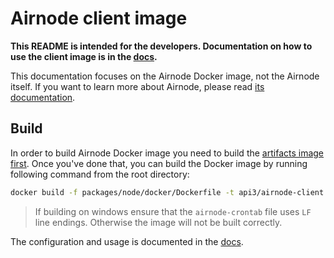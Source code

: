 # Airnode client image

**This README is intended for the developers. Documentation on how to use the client image is in the
[docs](https://docs.api3.org/airnode/next/grp-providers/docker/client-image.html).**

This documentation focuses on the Airnode Docker image, not the Airnode itself. If you want to learn more about Airnode,
please read [its documentation](../README.md).

## Build

In order to build Airnode Docker image you need to build the [artifacts image first](../../../docker/README.md). Once
you've done that, you can build the Docker image by running following command from the root directory:

```bash
docker build -f packages/node/docker/Dockerfile -t api3/airnode-client:latest .
```

> If building on windows ensure that the `airnode-crontab` file uses `LF` line endings. Otherwise the image will not be
> built correctly.

The configuration and usage is documented in the
[docs](https://docs.api3.org/airnode/next/grp-providers/docker/client-image.html).
